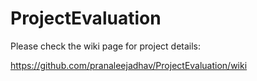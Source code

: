 # ProjectEvaluation

Please check the wiki page for project details:

https://github.com/pranaleejadhav/ProjectEvaluation/wiki
